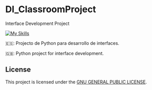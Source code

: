 # DI_ClassroomProject
Interface Development Project

[![My Skills](https://skillicons.dev/icons?i=python)](https://skillicons.dev)

🇪🇸: Projecto de Python para desarrollo de interfaces.

🇬🇧: Python project for interface development.


## License
This project is licensed under the [GNU GENERAL PUBLIC LICENSE](LICENSE).